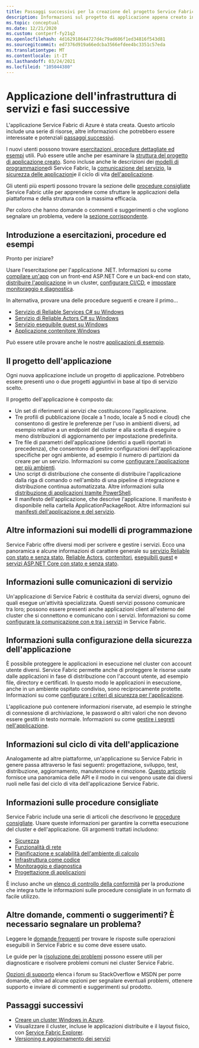 ```yaml
---
title: Passaggi successivi per la creazione del progetto Service Fabric
description: Informazioni sul progetto di applicazione appena creato in Visual Studio.  Informazioni su come compilare servizi con le esercitazioni e altre informazioni sullo sviluppo di servizi per Service Fabric.
ms.topic: conceptual
ms.date: 12/21/2020
ms.custom: contperf-fy21q2
ms.openlocfilehash: 4d162918644727d4c79ad606f1ed34816f543d81
ms.sourcegitcommit: ed7376d919a66edcba3566efdee4bc3351c57eda
ms.translationtype: MT
ms.contentlocale: it-IT
ms.lasthandoff: 03/24/2021
ms.locfileid: "105044380"
---
```

# <a name="your-service-fabric-application-and-next-steps"></a>Applicazione dell'infrastruttura di servizi e fasi successive
L'applicazione Service Fabric di Azure è stata creata. Questo articolo include una serie di risorse, altre informazioni che potrebbero essere interessate e potenziali [passaggi successivi](#next-steps).

I nuovi utenti possono trovare [esercitazioni, procedure dettagliate ed esempi](#get-started-with-tutorials-walk-throughs-and-samples) utili. Può essere utile anche per esaminare la [struttura del progetto di applicazione creato](#the-application-project). Sono incluse anche le descrizioni dei [modelli di programmazione](#learn-more-about-the-programming-models)di Service Fabric, la [comunicazione del servizio](#learn-about-service-communication), la [sicurezza delle applicazioni](#learn-about-configuring-application-security)e il ciclo di vita [dell'applicazione](#learn-about-the-application-lifecycle).

Gli utenti più esperti possono trovare la sezione delle [procedure consigliate](#learn-about-best-practices) Service Fabric utile per apprendere come sfruttare le applicazioni della piattaforma e della struttura con la massima efficacia.

Per coloro che hanno domande o commenti e suggerimenti o che vogliono segnalare un problema, vedere la [sezione corrispondente](#have-questions-or-feedback--need-to-report-an-issue).

## <a name="get-started-with-tutorials-walk-throughs-and-samples"></a>Introduzione a esercitazioni, procedure ed esempi
Pronto per iniziare?  

Usare l'esercitazione per l'applicazione .NET. Informazioni su come [compilare un'app](service-fabric-tutorial-create-dotnet-app.md) con un front-end ASP.NET Core e un back-end con stato, [distribuire l'applicazione](service-fabric-tutorial-deploy-app-to-party-cluster.md) in un cluster, [configurare CI/CD](service-fabric-tutorial-deploy-app-with-cicd-vsts.md), e [impostare monitoraggio e diagnostica](service-fabric-tutorial-monitoring-aspnet.md).

In alternativa, provare una delle procedure seguenti e creare il primo...
- [Servizio di Reliable Services C# su Windows](service-fabric-reliable-services-quick-start.md) 
- [Servizio di Reliable Actors C# su Windows](service-fabric-reliable-actors-get-started.md) 
- [Servizio eseguibile guest su Windows](quickstart-guest-app.md) 
- [Applicazione contenitore Windows](service-fabric-get-started-containers.md) 

Può essere utile provare anche le nostre [applicazioni di esempio](/samples/browse/?products=azure).

## <a name="the-application-project"></a>Il progetto dell'applicazione
Ogni nuova applicazione include un progetto di applicazione. Potrebbero essere presenti uno o due progetti aggiuntivi in base al tipo di servizio scelto.

Il progetto dell'applicazione è composto da:

* Un set di riferimenti ai servizi che costituiscono l'applicazione.
* Tre profili di pubblicazione (locale a 1 nodo, locale a 5 nodi e cloud) che consentono di gestire le preferenze per l'uso in ambienti diversi, ad esempio relative a un endpoint del cluster e alla scelta di eseguire o meno distribuzioni di aggiornamento per impostazione predefinita.
* Tre file di parametri dell'applicazione (identici a quelli riportati in precedenza), che consentono di gestire configurazioni dell'applicazione specifiche per ogni ambiente, ad esempio il numero di partizioni da creare per un servizio. Informazioni su come [configurare l'applicazione per più ambienti](service-fabric-manage-multiple-environment-app-configuration.md).
* Uno script di distribuzione che consente di distribuire l'applicazione dalla riga di comando o nell'ambito di una pipeline di integrazione e distribuzione continua automatizzata. Altre informazioni sulla [distribuzione di applicazioni tramite PowerShell](service-fabric-deploy-remove-applications.md).
* Il manifesto dell'applicazione, che descrive l'applicazione. Il manifesto è disponibile nella cartella ApplicationPackageRoot. Altre informazioni sui [manifesti dell'applicazione e del servizio](service-fabric-application-model.md).

## <a name="learn-more-about-the-programming-models"></a>Altre informazioni sui modelli di programmazione
Service Fabric offre diversi modi per scrivere e gestire i servizi.  Ecco una panoramica e alcune informazioni di carattere generale su [servizio Reliable con stato e senza stato](service-fabric-reliable-services-introduction.md), [Reliable Actors](service-fabric-reliable-actors-introduction.md), [contenitori](service-fabric-containers-overview.md), [eseguibili guest](service-fabric-guest-executables-introduction.md) e [servizi ASP.NET Core con stato e senza stato](service-fabric-reliable-services-communication-aspnetcore.md).

## <a name="learn-about-service-communication"></a>Informazioni sulle comunicazioni di servizio
Un'applicazione di Service Fabric è costituita da servizi diversi, ognuno dei quali esegue un'attività specializzata. Questi servizi possono comunicare tra loro; possono essere presenti anche applicazioni client all'esterno del cluster che si connettono e comunicano con i servizi. Informazioni su come [configurare la comunicazione con e tra i servizi](service-fabric-connect-and-communicate-with-services.md) in Service Fabric. 

## <a name="learn-about-configuring-application-security"></a>Informazioni sulla configurazione della sicurezza dell'applicazione
È possibile proteggere le applicazioni in esecuzione nel cluster con account utente diversi. Service Fabric permette anche di proteggere le risorse usate dalle applicazioni in fase di distribuzione con l'account utente, ad esempio file, directory e certificati. In questo modo le applicazioni in esecuzione, anche in un ambiente ospitato condiviso, sono reciprocamente protette.  Informazioni su come [configurare i criteri di sicurezza per l'applicazione](service-fabric-application-runas-security.md).

L'applicazione può contenere informazioni riservate, ad esempio le stringhe di connessione di archiviazione, le password o altri valori che non devono essere gestiti in testo normale. Informazioni su come [gestire i segreti nell'applicazione](service-fabric-application-secret-management.md).

## <a name="learn-about-the-application-lifecycle"></a>Informazioni sul ciclo di vita dell'applicazione
Analogamente ad altre piattaforme, un'applicazione su Service Fabric in genere passa attraverso le fasi seguenti: progettazione, sviluppo, test, distribuzione, aggiornamento, manutenzione e rimozione. [Questo articolo](service-fabric-application-lifecycle.md) fornisce una panoramica delle API e il modo in cui vengono usate dai diversi ruoli nelle fasi del ciclo di vita dell'applicazione Service Fabric.

## <a name="learn-about-best-practices"></a>Informazioni sulle procedure consigliate
Service Fabric include una serie di articoli che descrivono le [procedure consigliate](./service-fabric-best-practices-security.md). Usare queste informazioni per garantire la corretta esecuzione del cluster e dell'applicazione.
Gli argomenti trattati includono:
* [Sicurezza](./service-fabric-best-practices-security.md)
* [Funzionalità di rete](./service-fabric-best-practices-networking.md)
* [Pianificazione e scalabilità dell'ambiente di calcolo](./service-fabric-best-practices-capacity-scaling.md)
* [Infrastruttura come codice](./service-fabric-best-practices-infrastructure-as-code.md)
* [Monitoraggio e diagnostica](./service-fabric-best-practices-monitoring.md)
* [Progettazione di applicazioni](./service-fabric-best-practices-applications.md)

È incluso anche un [elenco di controllo della conformità](./service-fabric-production-readiness-checklist.md) per la produzione che integra tutte le informazioni sulle procedure consigliate in un formato di facile utilizzo.

## <a name="have-questions-or-feedback--need-to-report-an-issue"></a>Altre domande, commenti o suggerimenti?  È necessario segnalare un problema?
Leggere le [domande frequenti](service-fabric-common-questions.md) per trovare le risposte sulle operazioni eseguibili in Service Fabric e su come deve essere usato.

Le guide per la [risoluzione dei problemi](https://github.com/Azure/Service-Fabric-Troubleshooting-Guides) possono essere utili per diagnosticare e risolvere problemi comuni nei cluster Service Fabric.

[Opzioni di supporto](service-fabric-support.md) elenca i forum su StackOverflow e MSDN per porre domande, oltre ad alcune opzioni per segnalare eventuali problemi, ottenere supporto e inviare di commenti e suggerimenti sul prodotto.


## <a name="next-steps"></a>Passaggi successivi
- [Creare un cluster Windows in Azure](service-fabric-tutorial-create-vnet-and-windows-cluster.md).
- Visualizzare il cluster, incluse le applicazioni distribuite e il layout fisico, con [Service Fabric Explorer](service-fabric-visualizing-your-cluster.md).
- [Versioning e aggiornamento dei servizi](service-fabric-application-upgrade-tutorial.md)